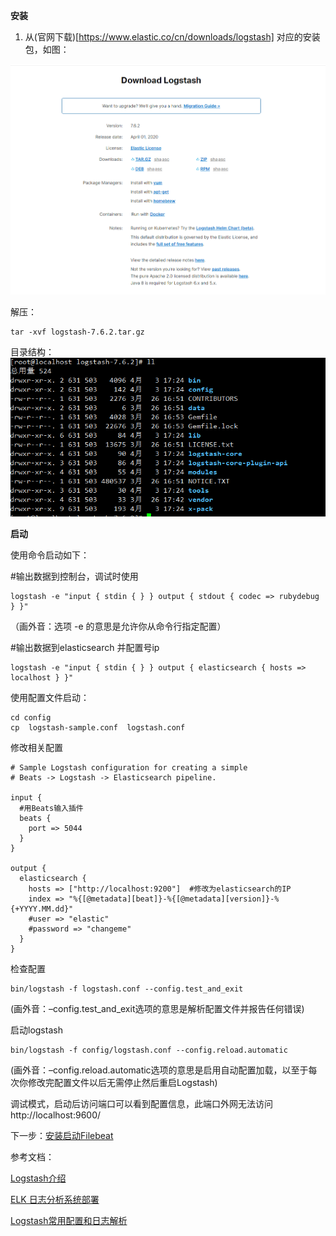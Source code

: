 **安装**

1. 从(官网下载)[https://www.elastic.co/cn/downloads/logstash] 对应的安装包，如图：

![下载安装包](image/20200403171319.png)

解压：
```
tar -xvf logstash-7.6.2.tar.gz
```
目录结构：
![目录结构](image/20200403172455.png)

**启动**

使用命令启动如下：

#输出数据到控制台，调试时使用
```
logstash -e "input { stdin { } } output { stdout { codec => rubydebug } }"
```
（画外音：选项 -e 的意思是允许你从命令行指定配置）

#输出数据到elasticsearch 并配置号ip
```
logstash -e "input { stdin { } } output { elasticsearch { hosts => localhost } }"
```

使用配置文件启动：
```
cd config
cp  logstash-sample.conf  logstash.conf
```

修改相关配置
```
# Sample Logstash configuration for creating a simple
# Beats -> Logstash -> Elasticsearch pipeline.

input {
  #用Beats输入插件
  beats {
    port => 5044
  }
}

output {
  elasticsearch {
    hosts => ["http://localhost:9200"]  #修改为elasticsearch的IP
    index => "%{[@metadata][beat]}-%{[@metadata][version]}-%{+YYYY.MM.dd}"
    #user => "elastic"
    #password => "changeme"
  }
}
```

检查配置
```
bin/logstash -f logstash.conf --config.test_and_exit
```
(画外音：–config.test_and_exit选项的意思是解析配置文件并报告任何错误)

启动logstash
```
bin/logstash -f config/logstash.conf --config.reload.automatic
```
(画外音：–config.reload.automatic选项的意思是启用自动配置加载，以至于每次你修改完配置文件以后无需停止然后重启Logstash)

调试模式，启动后访问端口可以看到配置信息，此端口外网无法访问
http://localhost:9600/

下一步：[安装启动Filebeat](install-filebeat.md)

参考文档：

[Logstash介绍](https://www.cnblogs.com/cjsblog/p/9459781.html)

[ELK 日志分析系统部署](https://blog.csdn.net/zjcjava/article/details/98851573)

[Logstash常用配置和日志解析](https://blog.csdn.net/zjcjava/article/details/99258682)